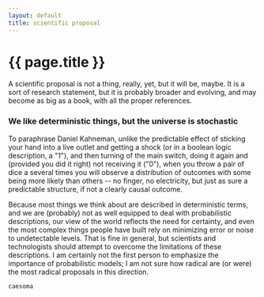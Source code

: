 ```yaml
---
layout: default
title: scientific proposal
---
```

{{ page.title }}
===============

A scientific proposal is not a thing, really, yet, but it will be, maybe.
It is a sort of research statement, but it is probably broader and evolving, and may become as big as a book, with all the proper references.

### We like deterministic things, but the universe is stochastic

To paraphrase Daniel Kahneman, unlike the predictable effect of sticking your hand into a live outlet and getting a shock (or in a boolean logic description, a "1"), and then turning of the main switch, doing it again and (provided you did it right) not receiving it ("0"), when you throw a pair of dice a several times you will observe a distribution of outcomes with some being more likely than others -- no finger, no electricity, but just as sure a predictable structure, if not a clearly causal outcome.

Because most things we think about are described in deterministic terms, and we are (probably) not as well equipped to deal with probabilistic descriptions, our view of the world reflects the need for certainty, and even the most complex things people have built rely on minimizing error or noise to undetectable levels.
That is fine in general, but scientists and technologists should attempt to overcome the limitations of these descriptions.
I am certainly not the first person to emphasize the importance of probabilistic models; I am not sure how radical are (or were) the most radical proposals in this direction.

[//]: # (This may be the most platform independent comment)

`caesoma`
